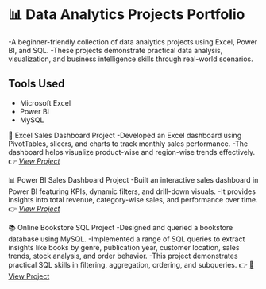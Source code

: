 # 📊 Data Analytics Projects Portfolio
-A beginner-friendly collection of data analytics projects using Excel, Power BI, and SQL.
-These projects demonstrate practical data analysis, visualization, and business intelligence skills through real-world scenarios.
## Tools Used
- Microsoft Excel
- Power BI
- MySQL

🧾 Excel Sales Dashboard Project
-Developed an Excel dashboard using PivotTables, slicers, and charts to track monthly sales performance.
-The dashboard helps visualize product-wise and region-wise trends effectively.
👉 [*View Project*](https://github.com/Poojak2641/Projects/blob/main/Excel%20Dashboard%20Project.xlsx)

📊 Power BI Sales Dashboard Project
-Built an interactive sales dashboard in Power BI featuring KPIs, dynamic filters, and drill-down visuals.
-It provides insights into total revenue, category-wise sales, and performance over time.
👉 [*View Project*](https://github.com/Poojak2641/Projects/blob/main/Power%20BI%20Dashboard%20Project.pbix)

📚 Online Bookstore SQL Project
-Designed and queried a bookstore database using MySQL. 
-Implemented a range of SQL queries to extract insights like books by genre, publication year, customer location, sales trends, stock analysis, and order behavior.
-This project demonstrates practical SQL skills in filtering, aggregation, ordering, and subqueries.
👉 [📄 View Project](https://raw.githubusercontent.com/Poojak2641/Projects/main/SQL%20PROJECT.sql)
